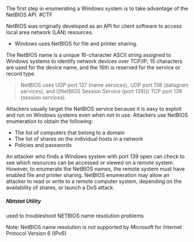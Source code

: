 
The first step in enumerating a Windows system is to take advantage of the NetBIOS API. #CTF 

NetBIOS was originally developed as an API for client software to access local area network (LAN) resources. 
- Windows uses NetBIOS for file and printer sharing.

The NetBIOS name is a unique 16-character ASCII string assigned to Windows systems to identify network devices over TCP/IP; 15 characters are used for the device name, and the 16th is reserved for the service or record type. 

> NetBIOS uses UDP port 137 (name services), UDP port 138 (datagram services), and [[NetBIOS Session Service (port 139)]] TCP port 139 (session services). 

Attackers usually target the NetBIOS service because it is easy to exploit and run on Windows systems even when not in use. 
Attackers use NetBIOS enumeration to obtain the following: 
- The list of computers that belong to a domain 
- The list of shares on the individual hosts in a network 
- Policies and passwords 

An attacker who finds a Windows system with port 139 open can check to see which resources can be accessed or viewed on a remote system. However, to enumerate the NetBIOS names, the remote system must have enabled file and printer sharing. NetBIOS enumeration may allow an attacker to read or write to a remote computer system, depending on the availability of shares, or launch a DoS attack.

##### Nbtstat Utility 

used to troubleshoot NETBIOS name resolution problems



Note: 
NetBIOS name resolution is not supported by Microsoft for Internet Protocol Version 6 (IPv6)